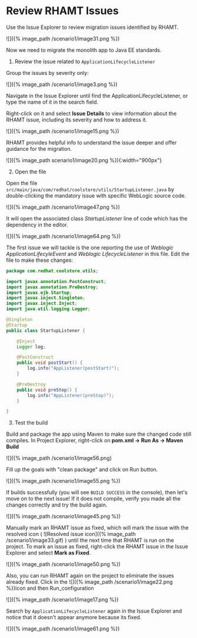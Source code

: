 # Review RHAMT Issues

Use the Issue Explorer to review migration issues identified by RHAMT.

![]({% image_path /scenario1/image31.png %})

Now we need to migrate the monolith app to Java EE standards.

1. Review the issue related to `ApplicationLifecycleListener`

Group the issues by severity only:

![]({% image_path /scenario1/image3.png %})

Navigate in the Issue Explorer until find the ApplicationLifecycleListener, or type the name of it in the search field.

Right-click on it and select **Issue Details** to view information about the RHAMT issue, including its severity and how to address it.  

![]({% image_path /scenario1/image15.png %})

RHAMT provides helpful info to understand the issue deeper and offer guidance for the migration.

![]({% image_path scenario1/image20.png %}){:width="900px"}

2. Open the file

Open the file `src/main/java/com/redhat/coolstore/utils/StartupListener.java` by double-clicking the mandatory issue with specific WebLogic source code.

![]({% image_path /scenario1/image47.png %})

It will open the associated class _StartupListener_ line of code which has the dependency in the editor.

![]({% image_path /scenario1/image64.png %})

The first issue we will tackle is the one reporting the use of _Weblogic ApplicationLifecyleEvent_ and _Weblogic LifecycleListener_ in this file. Edit the file to make these changes:

```java
package com.redhat.coolstore.utils;

import javax.annotation.PostConstruct;
import javax.annotation.PreDestroy;
import javax.ejb.Startup;
import javax.inject.Singleton;
import javax.inject.Inject;
import java.util.logging.Logger;

@Singleton
@Startup
public class StartupListener {

    @Inject
    Logger log;

    @PostConstruct
    public void postStart() {
        log.info("AppListener(postStart)");
    }

    @PreDestroy
    public void preStop() {
        log.info("AppListener(preStop)");
    }

}
```

3. Test the build

Build and package the app using Maven to make sure the changed code still compiles. In Project Explorer, right-click on **pom.xml → Run As → Maven Build**

![]({% image_path /scenario1/image56.png)

Fill up the goals with "clean package" and click on Run button.

![]({% image_path /scenario1/image55.png %})

If builds successfully \(you will see `BUILD SUCCESS` in the console\), then let's move on to the next issue! If it does not compile, verify you made all the changes correctly and try the build again.

![]({% image_path /scenario1/image45.png %})

Manually mark an RHAMT issue as fixed, which will mark the issue with the resolved icon \( ![Resolved issue icon]({% image_path /scenario1/image33.gif) \) until the next time that RHAMT is run on the project. To mark an issue as fixed, right-click the RHAMT issue in the Issue Explorer and select **Mark as Fixed**.

![]({% image_path /scenario1/image50.png %})

Also, you can run RHAMT again on the project to eliminate the issues already fixed. Click in the ![]({% image_path /scenario1/image22.png %})icon and then Run\_configuration

![]({% image_path /scenario1/image17.png %})

Search by `ApplicationLifecycleListener` again in the Issue Explorer and notice that it doesn't appear anymore because its fixed.

![]({% image_path /scenario1/image61.png %})

